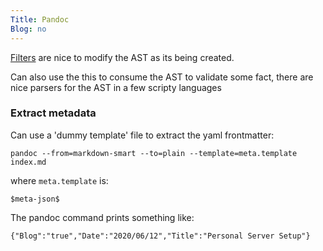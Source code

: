 ```yaml
---
Title: Pandoc
Blog: no
---
```


[Filters](https://pandoc.org/filters.html) are nice to modify the AST as its being created.

Can also use the this to consume the AST to validate some fact, there are nice parsers for the AST in a few scripty languages

### Extract metadata

Can use a 'dummy template' file to extract the yaml frontmatter:

```
pandoc --from=markdown-smart --to=plain --template=meta.template index.md
```

where `meta.template` is:

`$meta-json$`

The pandoc command prints something like:

`{"Blog":"true","Date":"2020/06/12","Title":"Personal Server Setup"}`

